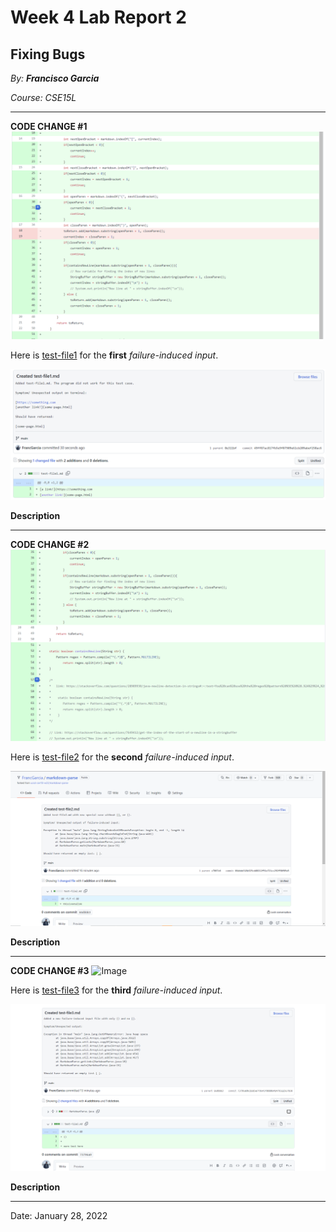 # Week 4 Lab Report 2

## Fixing Bugs

*By: **Francisco Garcia***

*Course: CSE15L*

---
**CODE CHANGE #1**
![Image](bugfix1.png)

Here is [test-file1](https://github.com/FrancGarcia/markdown-parse/blob/main/test-file1.md) for the **first** *failure-induced input*.

![Image](test1.png)

**Description**

---

**CODE CHANGE #2**
![Image](bugfix2.png)

Here is [test-file2](https://github.com/FrancGarcia/markdown-parse/blob/main/test-file2.md) for the **second** *failure-induced input*.

![Image](test2.png)

**Description**

---

**CODE CHANGE #3**
![Image]()

Here is [test-file3](https://github.com/FrancGarcia/markdown-parse/blob/main/test-file3.md) for the **third** *failure-induced input*.

![Image](test3.png)

**Description**

---

Date: January 28, 2022

